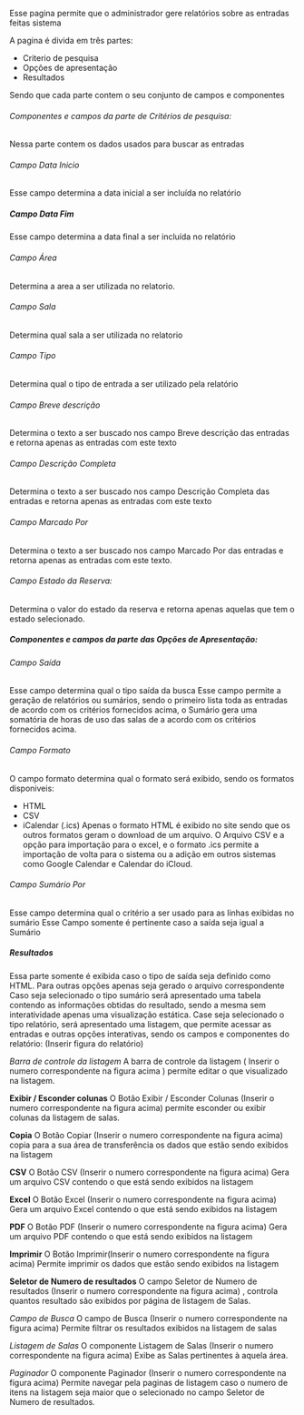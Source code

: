 
Esse pagina permite que o administrador gere relatórios sobre as entradas feitas sistema

A pagina é divida em três partes:
 - Criterio de pesquisa
 - Opções de apresentação
 - Resultados 
 
Sendo que cada parte contem o seu conjunto de campos e componentes 
###### Componentes e campos da parte de Critérios de pesquisa: 
Nessa parte contem  os dados usados para buscar as entradas 

###### Campo Data Inicio
Esse campo determina a data  inicial a ser incluída no relatório
##### Campo Data Fim
Esse campo determina a data final a ser incluída no relatório
###### Campo Área
Determina a area a ser utilizada no relatorio.

###### Campo Sala
Determina qual sala a ser utilizada no relatorio

###### Campo Tipo 
Determina qual o tipo de entrada a ser utilizado pela relatório

###### Campo Breve descrição
Determina o texto a ser buscado nos campo Breve descrição das entradas e retorna apenas as entradas com este texto

###### Campo Descrição Completa
Determina o texto a ser buscado nos campo Descrição Completa das entradas e retorna apenas as entradas com este texto

###### Campo Marcado Por
Determina o texto a ser buscado nos campo Marcado Por das entradas e retorna apenas as entradas com este texto.

###### Campo Estado da Reserva:
Determina o valor do estado da reserva e retorna apenas aquelas que tem o estado selecionado. 

#####  Componentes e campos da parte das Opções de Apresentação:

###### Campo Saída
Esse campo determina qual o tipo saída da busca
Esse campo permite a geração de relatórios ou sumários, sendo o primeiro lista toda as entradas de acordo com os critérios fornecidos acima, o Sumário gera uma somatória de horas de uso das salas de a acordo com os critérios fornecidos acima.

###### Campo Formato
O campo formato determina qual o formato será exibido, sendo os formatos disponiveis:
- HTML
- CSV
- iCalendar (.ics)
Apenas o formato HTML é exibido no site sendo que os outros formatos geram o download de um arquivo.
O Arquivo CSV e a opção para importação para o excel, e o formato .ics permite a importação de volta para o sistema ou a adição em outros sistemas como Google Calendar e Calendar do iCloud. 

###### Campo Sumário Por
Esse campo determina qual o critério a ser usado para as linhas exibidas no sumário
Esse Campo somente é pertinente caso a saída seja igual a Sumário


##### Resultados

Essa parte somente é exibida caso o tipo de saída seja definido como HTML.
Para outras opções apenas seja gerado o arquivo correspondente
Caso seja selecionado o tipo sumário será apresentado uma tabela contendo as informações obtidas do resultado, sendo a mesma sem interatividade apenas uma visualização estática.
Case seja selecionado o tipo relatório, será apresentado uma listagem, que permite acessar as entradas e outras opções interativas, sendo os campos e componentes do relatório:
(Inserir figura do relatório)


*Barra de controle da listagem*
A barra de controle da listagem  ( Inserir o numero correspondente na figura acima ) permite editar o que visualizado na listagem.

**Exibir / Esconder colunas** 
O Botão Exibir / Esconder Colunas  (Inserir o numero correspondente na figura acima) permite esconder ou exibir colunas da listagem de salas.

**Copia**
O Botão Copiar  (Inserir o numero correspondente na figura acima) copia para a sua área de transferência os dados que estão sendo exibidos na listagem

**CSV**
O Botão CSV  (Inserir o numero correspondente na figura acima)  Gera um arquivo CSV contendo o que está sendo exibidos na listagem

**Excel**
O Botão Excel  (Inserir o numero correspondente na figura acima)  Gera um arquivo Excel contendo o que está sendo exibidos na listagem

**PDF**
O Botão PDF  (Inserir o numero correspondente na figura acima)  Gera um arquivo PDF contendo o que está sendo exibidos na listagem

**Imprimir**
O Botão Imprimir(Inserir o numero correspondente na figura acima)  Permite imprimir os dados que estão sendo exibidos na listagem

**Seletor de Numero de resultados**
O campo Seletor de Numero de resultados  (Inserir o numero correspondente na figura acima) , controla quantos resultado são exibidos por página de listagem de Salas.

*Campo de Busca*
O campo de Busca  (Inserir o numero correspondente na figura acima)  Permite filtrar os resultados exibidos na listagem de salas 

*Listagem de Salas*
O componente Listagem de Salas (Inserir o numero correspondente na figura acima) Exibe as Salas pertinentes à aquela área. 

*Paginador*
O componente Paginador (Inserir o numero correspondente na figura acima)  Permite navegar pela paginas de listagem caso o numero de itens na listagem seja maior que o selecionado no campo  Seletor de Numero de resultados.







